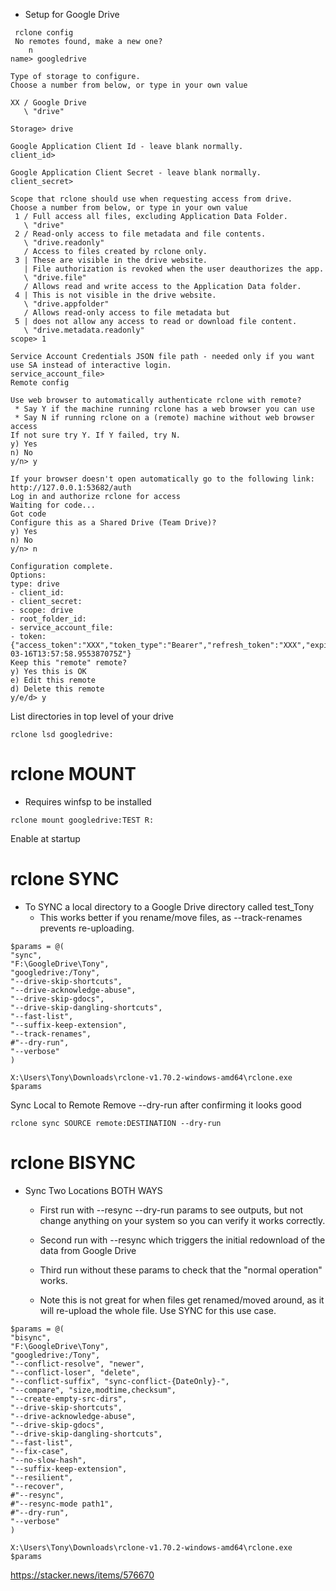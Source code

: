 - Setup for Google Drive
```
 rclone config
 No remotes found, make a new one?
    n
name> googledrive

Type of storage to configure.
Choose a number from below, or type in your own value

XX / Google Drive
   \ "drive"

Storage> drive

Google Application Client Id - leave blank normally.
client_id>

Google Application Client Secret - leave blank normally.
client_secret>

Scope that rclone should use when requesting access from drive.
Choose a number from below, or type in your own value
 1 / Full access all files, excluding Application Data Folder.
   \ "drive"
 2 / Read-only access to file metadata and file contents.
   \ "drive.readonly"
   / Access to files created by rclone only.
 3 | These are visible in the drive website.
   | File authorization is revoked when the user deauthorizes the app.
   \ "drive.file"
   / Allows read and write access to the Application Data folder.
 4 | This is not visible in the drive website.
   \ "drive.appfolder"
   / Allows read-only access to file metadata but
 5 | does not allow any access to read or download file content.
   \ "drive.metadata.readonly"
scope> 1

Service Account Credentials JSON file path - needed only if you want use SA instead of interactive login.
service_account_file>
Remote config

Use web browser to automatically authenticate rclone with remote?
 * Say Y if the machine running rclone has a web browser you can use
 * Say N if running rclone on a (remote) machine without web browser access
If not sure try Y. If Y failed, try N.
y) Yes
n) No
y/n> y

If your browser doesn't open automatically go to the following link: http://127.0.0.1:53682/auth
Log in and authorize rclone for access
Waiting for code...
Got code
Configure this as a Shared Drive (Team Drive)?
y) Yes
n) No
y/n> n

Configuration complete.
Options:
type: drive
- client_id:
- client_secret:
- scope: drive
- root_folder_id:
- service_account_file:
- token: {"access_token":"XXX","token_type":"Bearer","refresh_token":"XXX","expiry":"2014-03-16T13:57:58.955387075Z"}
Keep this "remote" remote?
y) Yes this is OK
e) Edit this remote
d) Delete this remote
y/e/d> y
```

List directories in top level of your drive
```
rclone lsd googledrive:
```

# rclone MOUNT
- Requires winfsp to be installed

```
rclone mount googledrive:TEST R:
```

Enable at startup


# rclone SYNC

- To SYNC a local directory to a Google Drive directory called test_Tony
  - This works better if you rename/move files, as --track-renames prevents re-uploading.
```
$params = @(
"sync",
"F:\GoogleDrive\Tony",
"googledrive:/Tony",
"--drive-skip-shortcuts",
"--drive-acknowledge-abuse",
"--drive-skip-gdocs",
"--drive-skip-dangling-shortcuts",
"--fast-list",
"--suffix-keep-extension",
"--track-renames",
#"--dry-run",
"--verbose"
)

X:\Users\Tony\Downloads\rclone-v1.70.2-windows-amd64\rclone.exe $params
```

Sync Local to Remote
Remove --dry-run after confirming it looks good
```
rclone sync SOURCE remote:DESTINATION --dry-run
```

# rclone BISYNC

- Sync Two Locations BOTH WAYS
  - First run with --resync --dry-run params to see outputs, but not change anything on your system so you can verify it works correctly.
  - Second run with --resync which triggers the initial redownload of the data from Google Drive
  - Third run without these params to check that the "normal operation" works.

  - Note this is not great for when files get renamed/moved around, as it will re-upload the whole file. Use SYNC for this use case.

```
$params = @(
"bisync",
"F:\GoogleDrive\Tony",
"googledrive:/Tony",
"--conflict-resolve", "newer",
"--conflict-loser", "delete",
"--conflict-suffix", "sync-conflict-{DateOnly}-",
"--compare", "size,modtime,checksum",
"--create-empty-src-dirs",
"--drive-skip-shortcuts",
"--drive-acknowledge-abuse",
"--drive-skip-gdocs",
"--drive-skip-dangling-shortcuts",
"--fast-list",
"--fix-case",
"--no-slow-hash",
"--suffix-keep-extension",
"--resilient",
"--recover",
#"--resync",
#"--resync-mode path1",
#"--dry-run",
"--verbose"
)

X:\Users\Tony\Downloads\rclone-v1.70.2-windows-amd64\rclone.exe $params
```

https://stacker.news/items/576670